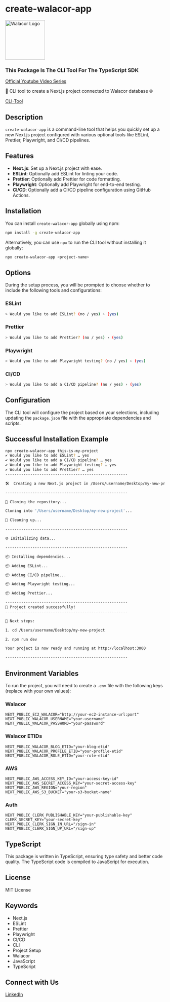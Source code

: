 # create-walacor-app

<img src="https://api.surveyjs.io/private/Surveys/files?name=3aa2c82a-85dd-4c4b-9dc8-3238187270c7" alt="Walacor Logo" width="125">

### This Package Is The CLI Tool For The TypeScript SDK

[Official Youtube Video Series](https://www.youtube.com/playlist?list=PLSJRPsv_pgiY745Ki1bL9MYBuNaiApwdW)

🚀 CLI tool to create a Next.js project connected to Walacor database 🌐

[CLI-Tool](https://www.npmjs.com/package/create-walacor-app?activeTab=readme)

## Description

`create-walacor-app` is a command-line tool that helps you quickly set up a new Next.js project configured with various optional tools like ESLint, Prettier, Playwright, and CI/CD pipelines.

## Features

- **Next.js**: Set up a Next.js project with ease.
- **ESLint**: Optionally add ESLint for linting your code.
- **Prettier**: Optionally add Prettier for code formatting.
- **Playwright**: Optionally add Playwright for end-to-end testing.
- **CI/CD**: Optionally add a CI/CD pipeline configuration using GitHub Actions.

## Installation

You can install `create-walacor-app` globally using npm:

```bash
npm install -g create-walacor-app
```

Alternatively, you can use `npx` to run the CLI tool without installing it globally:

```bash
npx create-walacor-app <project-name>
```

## Options

During the setup process, you will be prompted to choose whether to include the following tools and configurations:

### ESLint

```bash
> Would you like to add ESLint? (no / yes) › (yes)
```

### Prettier

```bash
> Would you like to add Prettier? (no / yes) › (yes)
```

### Playwright

```bash
> Would you like to add Playwright testing? (no / yes) › (yes)
```

### CI/CD

```bash
> Would you like to add a CI/CD pipeline? (no / yes) › (yes)
```

## Configuration

The CLI tool will configure the project based on your selections, including updating the `package.json` file with the appropriate dependencies and scripts.

## Successful Installation Example

```bash
npx create-walacor-app this-is-my-project
✔ Would you like to add ESLint? … yes
✔ Would you like to add a CI/CD pipeline? … yes
✔ Would you like to add Playwright testing? … yes
✔ Would you like to add Prettier? … yes
------------------------------------------------------

🛠️  Creating a new Next.js project in /Users/username/Desktop/my-new-project

------------------------------------------------------

🔄 Cloning the repository...

Cloning into '/Users/username/Desktop/my-new-project'...

🧹 Cleaning up...

------------------------------------------------------

🌐 Initializing data...

------------------------------------------------------

📦 Installing dependencies...

📦 Adding ESLint...

📦 Adding CI/CD pipeline...

📦 Adding Playwright testing...

📦 Adding Prettier...

------------------------------------------------------
🎉 Project created successfully!
------------------------------------------------------

📄 Next steps:

1. cd /Users/username/Desktop/my-new-project

2. npm run dev

Your project is now ready and running at http://localhost:3000

------------------------------------------------------
```

## Environment Variables

To run the project, you will need to create a `.env` file with the following keys (replace with your own values):

### Walacor

```
NEXT_PUBLIC_EC2_WALACOR="http://your-ec2-instance-url:port"
NEXT_PUBLIC_WALACOR_USERNAME="your-username"
NEXT_PUBLIC_WALACOR_PASSWORD="your-password"
```

### Walacor ETIDs

```
NEXT_PUBLIC_WALACOR_BLOG_ETID="your-blog-etid"
NEXT_PUBLIC_WALACOR_PROFILE_ETID="your-profile-etid"
NEXT_PUBLIC_WALACOR_ROLE_ETID="your-role-etid"
```

### AWS

```
NEXT_PUBLIC_AWS_ACCESS_KEY_ID="your-access-key-id"
NEXT_PUBLIC_AWS_SECRET_ACCESS_KEY="your-secret-access-key"
NEXT_PUBLIC_AWS_REGION="your-region"
NEXT_PUBLIC_AWS_S3_BUCKET="your-s3-bucket-name"
```

### Auth

```
NEXT_PUBLIC_CLERK_PUBLISHABLE_KEY="your-publishable-key"
CLERK_SECRET_KEY="your-secret-key"
NEXT_PUBLIC_CLERK_SIGN_IN_URL="/sign-in"
NEXT_PUBLIC_CLERK_SIGN_UP_URL="/sign-up"

```

## TypeScript

This package is written in TypeScript, ensuring type safety and better code quality. The TypeScript code is compiled to JavaScript for execution.

## License

MIT License

## Keywords

- Next.js
- ESLint
- Prettier
- Playwright
- CI/CD
- CLI
- Project Setup
- Walacor
- JavaScript
- TypeScript

## Connect with Us

[LinkedIn](https://www.linkedin.com/company/walacor/)
